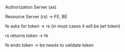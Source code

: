 Authorization Server (as)

Resource Server (rs) -> FE, BE

fe asks for token -> rs (in most cases it will be jwt token)

rs returns token -> fe

fe ends token -> be needs to validate token
